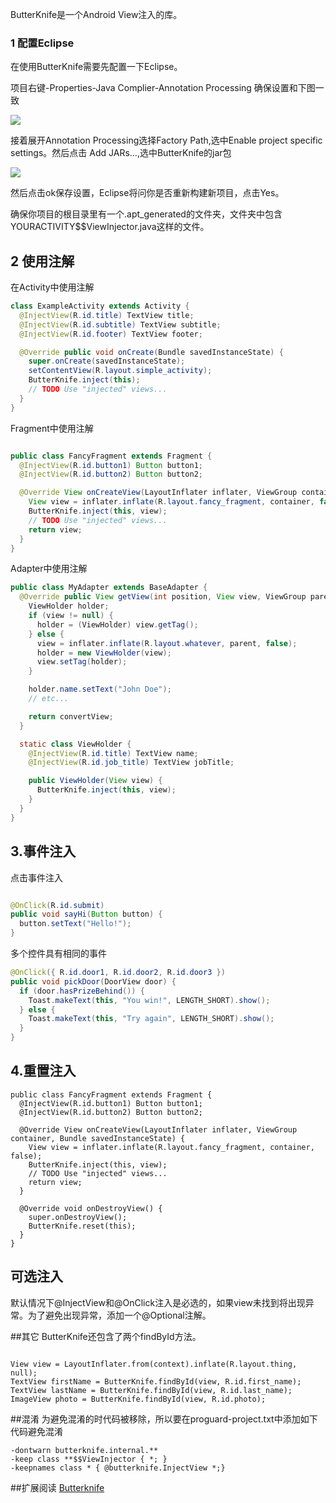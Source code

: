 
ButterKnife是一个Android View注入的库。

### 1 配置Eclipse

在使用ButterKnife需要先配置一下Eclipse。

项目右键-Properties-Java Complier-Annotation Processing 确保设置和下图一致

![](http://jakewharton.github.io/butterknife/static/ide-eclipse1.png)

接着展开Annotation Processing选择Factory Path,选中Enable project specific settings。然后点击 Add JARs...,选中ButterKnife的jar包

![](http://jakewharton.github.io/butterknife/static/ide-eclipse2.png)

然后点击ok保存设置，Eclipse将问你是否重新构建新项目，点击Yes。

确保你项目的根目录里有一个.apt_generated的文件夹，文件夹中包含YOURACTIVITY$$ViewInjector.java这样的文件。

## 2 使用注解

在Activity中使用注解

```java
class ExampleActivity extends Activity {
  @InjectView(R.id.title) TextView title;
  @InjectView(R.id.subtitle) TextView subtitle;
  @InjectView(R.id.footer) TextView footer;

  @Override public void onCreate(Bundle savedInstanceState) {
    super.onCreate(savedInstanceState);
    setContentView(R.layout.simple_activity);
    ButterKnife.inject(this);
    // TODO Use "injected" views...
  }
}
```

Fragment中使用注解

```java

public class FancyFragment extends Fragment {
  @InjectView(R.id.button1) Button button1;
  @InjectView(R.id.button2) Button button2;

  @Override View onCreateView(LayoutInflater inflater, ViewGroup container, Bundle savedInstanceState) {
    View view = inflater.inflate(R.layout.fancy_fragment, container, false);
    ButterKnife.inject(this, view);
    // TODO Use "injected" views...
    return view;
  }
}

```

Adapter中使用注解


```java
public class MyAdapter extends BaseAdapter {
  @Override public View getView(int position, View view, ViewGroup parent) {
    ViewHolder holder;
    if (view != null) {
      holder = (ViewHolder) view.getTag();
    } else {
      view = inflater.inflate(R.layout.whatever, parent, false);
      holder = new ViewHolder(view);
      view.setTag(holder);
    }

    holder.name.setText("John Doe");
    // etc...

    return convertView;
  }

  static class ViewHolder {
    @InjectView(R.id.title) TextView name;
    @InjectView(R.id.job_title) TextView jobTitle;

    public ViewHolder(View view) {
      ButterKnife.inject(this, view);
    }
  }
}

```

## 3.事件注入

点击事件注入
```java

@OnClick(R.id.submit)
public void sayHi(Button button) {
  button.setText("Hello!");
}
```

多个控件具有相同的事件
```java
@OnClick({ R.id.door1, R.id.door2, R.id.door3 })
public void pickDoor(DoorView door) {
  if (door.hasPrizeBehind()) {
    Toast.makeText(this, "You win!", LENGTH_SHORT).show();
  } else {
    Toast.makeText(this, "Try again", LENGTH_SHORT).show();
  }
}
```

## 4.重置注入


```
public class FancyFragment extends Fragment {
  @InjectView(R.id.button1) Button button1;
  @InjectView(R.id.button2) Button button2;

  @Override View onCreateView(LayoutInflater inflater, ViewGroup container, Bundle savedInstanceState) {
    View view = inflater.inflate(R.layout.fancy_fragment, container, false);
    ButterKnife.inject(this, view);
    // TODO Use "injected" views...
    return view;
  }

  @Override void onDestroyView() {
    super.onDestroyView();
    ButterKnife.reset(this);
  }
}

```

## 可选注入

默认情况下@InjectView和@OnClick注入是必选的，如果view未找到将出现异常。为了避免出现异常，添加一个@Optional注解。

##其它
ButterKnife还包含了两个findById方法。

```

View view = LayoutInflater.from(context).inflate(R.layout.thing, null);
TextView firstName = ButterKnife.findById(view, R.id.first_name);
TextView lastName = ButterKnife.findById(view, R.id.last_name);
ImageView photo = ButterKnife.findById(view, R.id.photo);

```

##混淆
为避免混淆的时代码被移除，所以要在proguard-project.txt中添加如下代码避免混淆

```
-dontwarn butterknife.internal.**
-keep class **$$ViewInjector { *; }
-keepnames class * { @butterknife.InjectView *;}

```


##扩展阅读
[Butterknife](http://jakewharton.github.io/butterknife/)














